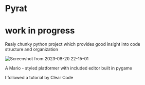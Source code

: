 # Pyrat

# work in progress

Realy chunky python project which provides good insight into code structure and organization

![Screenshot from 2023-08-20 22-15-01](https://github.com/TahroO/Pyrat/assets/115874178/2ed44f72-b69c-4ebd-b781-cd984958a850)


A Mario - styled platformer with included editor built in pygame

I followed a tutorial by Clear Code



